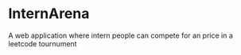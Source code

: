 # InternArena
A web application where intern people can compete for an price in a leetcode tournument
